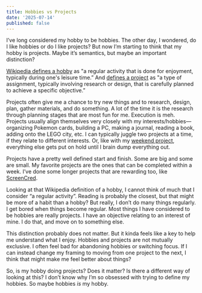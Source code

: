 ```yaml
---
title: Hobbies vs Projects
date: '2025-07-14'
published: false
---
```


I’ve long considered my hobby to be hobbies. The other day, I wondered, do I like hobbies or do I like projects? But now I’m starting to think that my hobby is projects. Maybe it’s semantics, but maybe an important distinction?

[Wikipedia defines a hobby](https://en.wikipedia.org/wiki/Hobby#:~:text=a%20regular%20activity%20that%20is%20done%20for%20enjoyment%2C%20typically%20during%20one's%20leisure%20time) as "a regular activity that is done for enjoyment, typically during one's leisure time.” And [defines a project](https://en.wikipedia.org/wiki/Project#:~:text=a%20type%20of%20assignment%2C%20typically%20involving%20research%20or%20design%2C%20that%20is%20carefully%20planned%20to%20achieve%20a%20specific%20objective) as "a type of assignment, typically involving research or design, that is carefully planned to achieve a specific objective.”

Projects often give me a chance to try new things and to research, design, plan, gather materials, and do something. A lot of the time it is the research through planning stages that are most fun for me. Execution is meh. Projects usually align themselves very closely with my interests/hobbies—organizing Pokemon cards, building a PC, making a journal, reading a book, adding onto the LEGO city, etc. I can typically juggle two projects at a time, if they relate to different interests. Or, like with my [weekend project](https://samwarnick.com/blog/weekend-project/), everything else gets put on hold until I brain dump everything out.

Projects have a pretty well defined start and finish. Some are big and some are small. My favorite projects are the ones that can be completed within a week. I’ve done some longer projects that are rewarding too, like [ScreenCred](https://screencred.app).

Looking at that Wikipedia definition of a hobby, I cannot think of much that I consider “a regular activity”. Reading is probably the closest, but that might be more of a habit than a hobby? But really, I don’t do many things regularly. I get bored when things become regular. Most things I have considered to be hobbies are really projects. I have an objective relating to an interest of mine. I do that, and move on to something else.

This distinction probably does not matter. But it kinda feels like a key to help me understand what I enjoy. Hobbies and projects are not mutually exclusive. I often feel bad for abandoning hobbies or switching focus. If I can instead change my framing to moving from one project to the next, I think that might make me feel better about things?

So, is my hobby doing projects? Does it matter? Is there a different way of looking at this? I don’t know why I’m so obsessed with trying to define my hobbies. So maybe hobbies _is_ my hobby.
